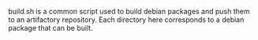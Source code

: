 build.sh is a common script used to build debian packages and push them to an artifactory repository. Each directory here corresponds to a debian package that can be built.
